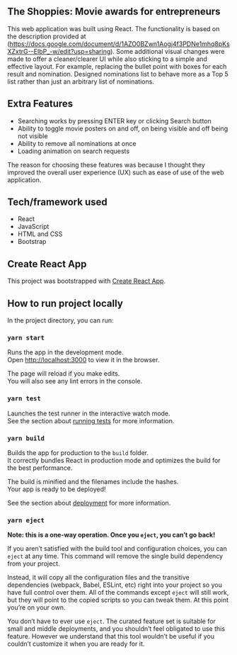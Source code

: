 ## The Shoppies: Movie awards for entrepreneurs

This web application was built using React. The functionality is based on the description provided at (https://docs.google.com/document/d/1AZO0BZwn1Aogj4f3PDNe1mhq8pKsXZxtrG--EIbP_-w/edit?usp=sharing). Some additional visual changes were made to offer a cleaner/clearer UI while also
sticking to a simple and effective layout. For example, replacing the bullet point with boxes for each result and nomination. Designed nominations list
to behave more as a Top 5 list rather than just an arbitrary list of nominations.

## Extra Features

- Searching works by pressing ENTER key or clicking Search button
- Ability to toggle movie posters on and off, on being visible and off being not visible
- Ability to remove all nominations at once
- Loading animation on search requests

The reason for choosing these features was because I thought they improved the overall user experience (UX) such as ease of use of the web application.

## Tech/framework used

- React
- JavaScript
- HTML and CSS
- Bootstrap

## Create React App

This project was bootstrapped with [Create React App](https://github.com/facebook/create-react-app).

## How to run project locally

In the project directory, you can run:

### `yarn start`

Runs the app in the development mode.\
Open [http://localhost:3000](http://localhost:3000) to view it in the browser.

The page will reload if you make edits.\
You will also see any lint errors in the console.

### `yarn test`

Launches the test runner in the interactive watch mode.\
See the section about [running tests](https://facebook.github.io/create-react-app/docs/running-tests) for more information.

### `yarn build`

Builds the app for production to the `build` folder.\
It correctly bundles React in production mode and optimizes the build for the best performance.

The build is minified and the filenames include the hashes.\
Your app is ready to be deployed!

See the section about [deployment](https://facebook.github.io/create-react-app/docs/deployment) for more information.

### `yarn eject`

**Note: this is a one-way operation. Once you `eject`, you can’t go back!**

If you aren’t satisfied with the build tool and configuration choices, you can `eject` at any time. This command will remove the single build dependency from your project.

Instead, it will copy all the configuration files and the transitive dependencies (webpack, Babel, ESLint, etc) right into your project so you have full control over them. All of the commands except `eject` will still work, but they will point to the copied scripts so you can tweak them. At this point you’re on your own.

You don’t have to ever use `eject`. The curated feature set is suitable for small and middle deployments, and you shouldn’t feel obligated to use this feature. However we understand that this tool wouldn’t be useful if you couldn’t customize it when you are ready for it.
